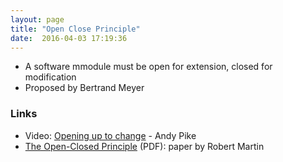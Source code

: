 ```yaml
---
layout: page
title: "Open Close Principle"
date:  2016-04-03 17:19:36
---
```


- A software mmodule must be open for extension, closed for modification
- Proposed by Bertrand Meyer

### Links

- Video: [Opening up to change](https://www.youtube.com/watch?v=ECCaFvFDfJQ) - Andy Pike
- [The Open-Closed Principle](https://www2.cs.duke.edu/courses/fall07/cps108/papers/ocp.pdf)
  (PDF):
  paper by Robert Martin
